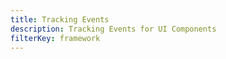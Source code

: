 ```yaml
---
title: Tracking Events
description: Tracking Events for UI Components
filterKey: framework
---
```


<inline-fragment framework="react" src="~/ui/storage/fragments/web/tracking-events.md"></inline-fragment> <inline-fragment framework="angular" src="~/ui/storage/fragments/web/tracking-events.md"></inline-fragment> <inline-fragment framework="vue" src="~/ui/storage/fragments/web/tracking-events.md"></inline-fragment> <inline-fragment framework="ionic" src="~/ui/storage/fragments/web/tracking-events.md"></inline-fragment> <inline-fragment framework="react-native" src="~/ui/storage/fragments/react-native/tracking-events.md"></inline-fragment>
